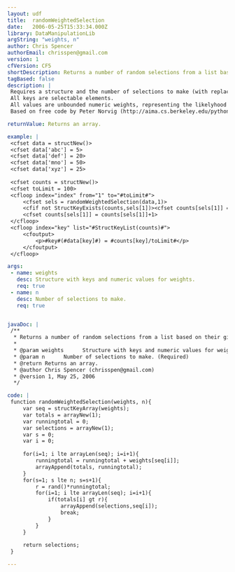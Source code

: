 ```yaml
---
layout: udf
title:  randomWeightedSelection
date:   2006-05-25T15:33:34.000Z
library: DataManipulationLib
argString: "weights, n"
author: Chris Spencer
authorEmail: chrisspen@gmail.com
version: 1
cfVersion: CF5
shortDescription: Returns a number of random selections from a list based on their given weights.
tagBased: false
description: |
 Requires a structure and the number of selections to make (with replacement).
 All keys are selectable elements.
 All values are unbounded numeric weights, representing the likelyhood of selection for their respective keys.
 Based on free code by Peter Norvig (http://aima.cs.berkeley.edu/python/search.html).

returnValue: Returns an array.

example: |
 <cfset data = structNew()>
 <cfset data['abc'] = 5>
 <cfset data['def'] = 20>
 <cfset data['mno'] = 50>
 <cfset data['xyz'] = 25>
 
 <cfset counts = structNew()>
 <cfset toLimit = 100>
 <cfloop index="index" from="1" to="#toLimit#">
     <cfset sels = randomWeightedSelection(data,1)>
     <cfif not StructKeyExists(counts,sels[1])><cfset counts[sels[1]] = 0></cfif>
     <cfset counts[sels[1]] = counts[sels[1]]+1>
 </cfloop>
 <cfloop index="key" list="#StructKeyList(counts)#">
     <cfoutput>
         <p>#key#(#data[key]#) = #counts[key]/toLimit#</p>
     </cfoutput>
 </cfloop>

args:
 - name: weights
   desc: Structure with keys and numeric values for weights.
   req: true
 - name: n
   desc: Number of selections to make.
   req: true


javaDoc: |
 /**
  * Returns a number of random selections from a list based on their given weights.
  * 
  * @param weights      Structure with keys and numeric values for weights. (Required)
  * @param n      Number of selections to make. (Required)
  * @return Returns an array. 
  * @author Chris Spencer (chrisspen@gmail.com) 
  * @version 1, May 25, 2006 
  */

code: |
 function randomWeightedSelection(weights, n){
     var seq = structKeyArray(weights);
     var totals = arrayNew(1);
     var runningtotal = 0;
     var selections = arrayNew(1);
     var s = 0;
     var i = 0;
     
     for(i=1; i lte arrayLen(seq); i=i+1){
         runningtotal = runningtotal + weights[seq[i]];
         arrayAppend(totals, runningtotal);
     }
     for(s=1; s lte n; s=s+1){
         r = rand()*runningtotal;
         for(i=1; i lte arrayLen(seq); i=i+1){
             if(totals[i] gt r){
                 arrayAppend(selections,seq[i]);
                 break;
             }
         }
     }
     
     return selections;
 }

---
```


